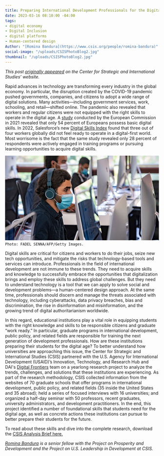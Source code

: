 ```yaml
---
title: Preparing International Development Professionals for the Digital Age
date: 2023-03-16 08:10:00 -04:00
tags:
- digital economy
- Digital Inclusion
- digital platforms
- Human-centered design
Author: "[Romina Bandura](https://www.csis.org/people/romina-bandura)"
social-image: "/uploads/CSISPhotoBlog2.jpg"
thumbnail: "/uploads/CSISPhotoBlog2.jpg"
---
```


*This post [originally appeared](https://www.csis.org/analysis/preparing-international-development-professionals-digital-age) on the Center for Strategic and International Studies’ website.*

Rapid advances in technology are transforming every industry in the global economy. In particular, the disruption created by the COVID-19 pandemic pushed governments, companies, and citizens to adopt a wide range of digital solutions. Many activities—including government services, work, schooling, and retail—shifted online. The pandemic also revealed that workers and regular citizens were not equipped with the right skills to operate in the digital age. A [study](https://ec.europa.eu/eurostat/en/web/products-eurostat-news/-/ddn-20220330-1) conducted by the European Commission in 2021 revealed that only 54 percent of Europeans possess basic digital skills. In 2022, Salesforce’s new [Digital Skills Index](https://www.salesforce.com/news/press-releases/2022/01/27/digital-skills-index-update/) found that three out of four workers globally did not feel ready to operate in a digital-first world. Most worrisome is the fact that the same study revealed only 28 percent of respondents were actively engaged in training programs or pursuing learning opportunities to acquire digital skills. 

![CSISPhotoBlog2-702fe0.jpg](/uploads/CSISPhotoBlog2-702fe0.jpg)`Photo: FADEL SENNA/AFP/Getty Images.`

<!--more-->

Digital skills are critical for citizens and workers to do their jobs, seize new tech opportunities, and mitigate the risks that technology-based tools and services can introduce. Professionals in the field of international development are not immune to these trends. They need to acquire skills and knowledge to successfully embrace the opportunities that digitalization brings and employ these skills to address global challenges. But they need to understand technology is a tool that we can apply to solve social and development problems—a human-centered design approach. At the same time, professionals should discern and manage the threats associated with technology, including cyberattacks, data privacy breaches, bias and discrimination, the rise in disinformation and misinformation, and the growing trend of digital authoritarianism worldwide. 

In this regard, educational institutions play a vital role in equipping students with the right knowledge and skills to be responsible citizens and graduate “work ready.” In particular, graduate programs in international development, public policy, and related fields are responsible for training the next generation of development professionals. How are these institutions preparing their students for the digital age? To better understand how universities are approaching this issue, the Center for Strategic and International Studies (CSIS) partnered with the U.S. Agency for International Development (USAID)’s Innovation, Technology, and Research Hub and DAI's [Digital Frontiers](https://www.dai.com/our-work/projects/worldwide-digital-frontiers-df) team on a yearlong research project to analyze the trends, challenges, and solutions that these institutions are experiencing. As part of the research methodology, CSIS collected information from the websites of 70 graduate schools that offer programs in international development, public policy, and related fields (35 inside the United States and 35 abroad); held a series of focused interviews with 16 universities; and organized a half-day seminar with 50 professors, recent graduates, university administrators, and development practitioners. In the end, this project identified a number of foundational skills that students need for the digital age, as well as concrete actions these institutions can pursue to better prepare their students for the future.

To read about these skills and dive into the complete research, download the [CSIS Analysis Brief here.](https://csis-website-prod.s3.amazonaws.com/s3fs-public/2023-02/230203_Bandura_Preparing_Digital.pdf?VersionId=mjHz2K2Om03AWfwIPHyz0Lv04Wr0sUif)

*[Romina Bandura](https://www.csis.org/people/romina-bandura) is a senior fellow with the Project on Prosperity and Development and the Project on U.S. Leadership in Development at CSIS.*